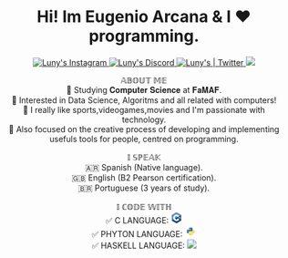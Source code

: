 <h1 align="center">Hi! Im Eugenio Arcana & I ❤️ programming.</h1>
<p align="center">
<a href="https://www.instagram.com/eugenio_arcana/?hl=es-la">
  <img alt="Luny's Instagram" width="22px" src="https://raw.githubusercontent.com/hussainweb/hussainweb/main/icons/instagram.png" />
</a>
<a href="https://discord.com/users/LUNY#9437">
  <img alt="Luny's Discord" width="22px" src="https://raw.githubusercontent.com/peterthehan/peterthehan/master/assets/discord.svg" />
</a>
<a href="https://twitter.com/eugearcana11">
  <img alt="Luny's | Twitter" width="22px" src="https://raw.githubusercontent.com/peterthehan/peterthehan/master/assets/twitter.svg" />
</a>
<a href="mailto:eugenioarcana11@gmail.com">
  <img src="https://github.com/blackcater/blackcater/raw/main/images/social-gmail.svg" height="20" />
</a>
</p>





<p align="center">
𝔸𝔹𝕆𝕌𝕋 𝕄𝔼
<br />
🌱 Studying 𝐂𝐨𝐦𝐩𝐮𝐭𝐞𝐫 𝐒𝐜𝐢𝐞𝐧𝐜𝐞 at 𝐅𝐚𝐌𝐀𝐅.
<br />
👀 Interested in Data Science, Algoritms and all related with computers!
<br />
👦 I really like sports,videogames,movies and I'm passionate with technology.
<br />
💞️ Also focused on the creative process of developing and implementing usefuls tools for people, centred on programming.
<br />
</p>

<p align="center">
𝕀 𝕊ℙ𝔼𝔸𝕂
<br />
🇦🇷 Spanish (Native language).
<br />
🇬🇧 English (B2 Pearson certification).
<br />
🇧🇷 Portuguese (3 years of study).

<p align="center">
𝕀 ℂ𝕆𝔻𝔼 𝕎𝕀𝕋ℍ
<br />
✅ C LANGUAGE: <code><img height="20" src="https://raw.githubusercontent.com/github/explore/80688e429a7d4ef2fca1e82350fe8e3517d3494d/topics/cpp/cpp.png"></code>
<br />
✅ PHYTON LANGUAGE: <code><img height="20" src="https://raw.githubusercontent.com/github/explore/80688e429a7d4ef2fca1e82350fe8e3517d3494d/topics/python/python.png"></code>
  <br />
✅ HASKELL LANGUAGE: <code><img height="12" src="https://user-images.githubusercontent.com/8467908/103012469-94618600-4533-11eb-9e18-b521e7d43021.png"></code>
<br />







<!---
Luny7/Luny7 is a ✨ special ✨ repository because its `README.md` (this file) appears on your GitHub profile.
You can click the Preview link to take a look at your changes.
--->
